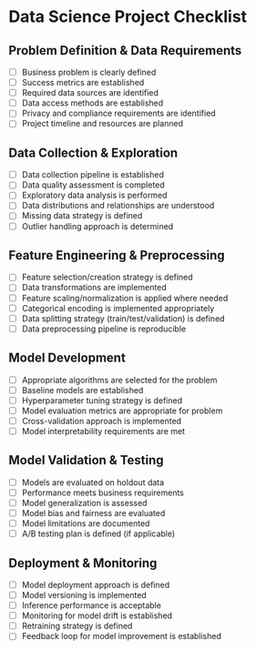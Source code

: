 # Data Science Project Checklist

## Problem Definition & Data Requirements
- [ ] Business problem is clearly defined
- [ ] Success metrics are established
- [ ] Required data sources are identified
- [ ] Data access methods are established
- [ ] Privacy and compliance requirements are identified
- [ ] Project timeline and resources are planned

## Data Collection & Exploration
- [ ] Data collection pipeline is established
- [ ] Data quality assessment is completed
- [ ] Exploratory data analysis is performed
- [ ] Data distributions and relationships are understood
- [ ] Missing data strategy is defined
- [ ] Outlier handling approach is determined

## Feature Engineering & Preprocessing
- [ ] Feature selection/creation strategy is defined
- [ ] Data transformations are implemented
- [ ] Feature scaling/normalization is applied where needed
- [ ] Categorical encoding is implemented appropriately
- [ ] Data splitting strategy (train/test/validation) is defined
- [ ] Data preprocessing pipeline is reproducible

## Model Development
- [ ] Appropriate algorithms are selected for the problem
- [ ] Baseline models are established
- [ ] Hyperparameter tuning strategy is defined
- [ ] Model evaluation metrics are appropriate for problem
- [ ] Cross-validation approach is implemented
- [ ] Model interpretability requirements are met

## Model Validation & Testing
- [ ] Models are evaluated on holdout data
- [ ] Performance meets business requirements
- [ ] Model generalization is assessed
- [ ] Model bias and fairness are evaluated
- [ ] Model limitations are documented
- [ ] A/B testing plan is defined (if applicable)

## Deployment & Monitoring
- [ ] Model deployment approach is defined
- [ ] Model versioning is implemented
- [ ] Inference performance is acceptable
- [ ] Monitoring for model drift is established
- [ ] Retraining strategy is defined
- [ ] Feedback loop for model improvement is established